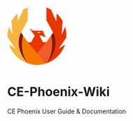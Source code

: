 ![](https://github.com/heatherbellho/CE-Phoenix-Wiki/blob/master/docs/phoenix.png)
# CE-Phoenix-Wiki
CE Phoenix User Guide &amp; Documentation
